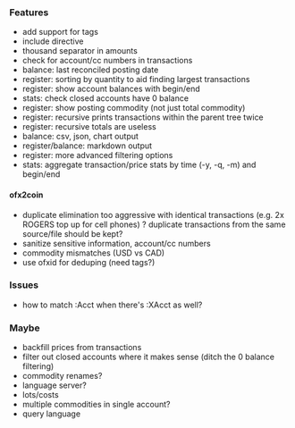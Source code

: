 ### Features

* add support for tags
* include directive
* thousand separator in amounts
* check for account/cc numbers in transactions
* balance: last reconciled posting date
* register: sorting by quantity to aid finding largest transactions
* register: show account balances with begin/end
* stats: check closed accounts have 0 balance
* register: show posting commodity (not just total commodity)
* register: recursive prints transactions within the parent tree twice
* register: recursive totals are useless
* balance: csv, json, chart output
* register/balance: markdown output
* register: more advanced filtering options
* stats: aggregate transaction/price stats by time (-y, -q, -m) and begin/end

#### ofx2coin

* duplicate elimination too aggressive with identical transactions (e.g. 2x ROGERS top up for cell phones)
  ? duplicate transactions from the same source/file should be kept?
* sanitize sensitive information, account/cc numbers
* commodity mismatches (USD vs CAD)
* use ofxid for deduping (need tags?)

### Issues

* how to match :Acct when there's :XAcct as well?

### Maybe

* backfill prices from transactions
* filter out closed accounts where it makes sense (ditch the 0 balance filtering)
* commodity renames?
* language server?
* lots/costs
* multiple commodities in single account?
* query language